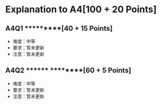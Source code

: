 # Explanation to A4[100 + 20 Points]

## A4Q1 ********\*[40 + 15 Points]
- 难度：中等
- 要求：暂未更新
- 注意：暂未更新

## A4Q2 ****** *******\*[60 + 5 Points]
- 难度：中等
- 要求：暂未更新
- 注意：暂未更新
